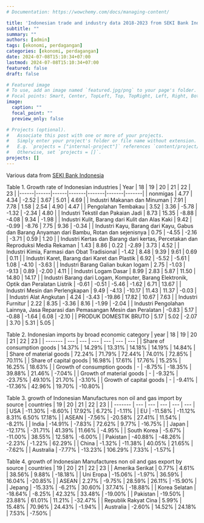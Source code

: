 ```yaml
---
# Documentation: https://wowchemy.com/docs/managing-content/

title: 'Indonesian trade and industry data 2018-2023 from SEKI Bank Indonesia'
subtitle: ""
summary: ""
authors: [admin]
tags: [ekonomi, perdagangan]
categories: [ekonomi, perdagangan]
date: 2024-07-08T15:10:34+07:00
lastmod: 2024-07-08T15:10:34+07:00
featured: false
draft: false

# Featured image
# To use, add an image named `featured.jpg/png` to your page's folder.
# Focal points: Smart, Center, TopLeft, Top, TopRight, Left, Right, BottomLeft, Bottom, BottomRight.
image:
  caption: ""
  focal_point: ""
  preview_only: false

# Projects (optional).
#   Associate this post with one or more of your projects.
#   Simply enter your project's folder or file name without extension.
#   E.g. `projects = ["internal-project"]` references `content/project/deep-learning/index.md`.
#   Otherwise, set `projects = []`.
projects: []
---
```


Various data from [SEKI Bank Indonesia](https://www.bi.go.id/id/statistik/ekonomi-keuangan/seki/default.aspx#headingFour)


Table 1. Growth rate of Indonesian industries
| Year | 18   | 19   | 20    | 21    | 22    | 23    |
|------|------|------|-------|-------|-------|-------|
| nonmigas | 4.77 | 4.34 | -2.52 | 3.67 | 5.01 | 4.69 |
| Industri Makanan dan Minuman | 7.91 | 7.78 | 1.58 | 2.54 | 4.90 | 4.47 |
| Pengolahan Tembakau | 3.52 | 3.36 | -5.78 | -1.32 | -2.34 | 4.80 |
| Industri Tekstil dan Pakaian Jadi | 8.73 | 15.35 | -8.88 | -4.08 | 9.34 | -1.98 |
| Industri Kulit, Barang dari Kulit dan Alas Kaki | 9.42 | -0.99 | -8.76 | 7.75 | 9.36 | -0.34 |
| Industri Kayu, Barang dari Kayu, Gabus dan Barang Anyaman dari Bambu, Rotan dan sejenisnya | 0.75 | -4.55 | -2.16 | -3.71 | 0.59 | 1.20 |
| Industri Kertas dan Barang dari kertas, Percetakan dan Reproduksi Media Rekaman | 1.43 | 8.86 | 0.22 | -2.89 | 3.73 | 4.52 |
| Industri Kimia, Farmasi dan Obat Tradisional | -1.42 | 8.48 | 9.39 | 9.61 | 0.69 | 0.11 |
| Industri Karet, Barang dari Karet dan Plastik | 6.92 | -5.52 | -5.61 | 1.08 | -4.10 | -3.63 |
| Industri Barang Galian bukan logam | 2.75 | -1.03 | -9.13 | 0.89 | -2.00 | 4.11 |
| Industri Logam Dasar | 8.99 | 2.83 | 5.87 | 11.50 | 14.80 | 14.17 |
| Industri Barang dari Logam, Komputer, Barang Elektronik, Optik dan Peralatan Listrik | -0.61 | -0.51 | -5.46 | -1.62 | 6.71 | 13.67 |
| Industri Mesin dan Perlengkapan | 9.49 | -4.13 | -10.17 | 11.43 | 11.37 | -0.03 |
| Industri Alat Angkutan | 4.24 | -3.43 | -19.86 | 17.82 | 10.67 | 7.63 |
| Industri Furnitur | 2.22 | 8.35 | -3.36 | 8.16 | -1.99 | -2.04 |
| Industri Pengolahan Lainnya, Jasa Reparasi dan Pemasangan Mesin dan Peralatan | -0.83 | 5.17 | -0.88 | -1.64 | 6.08 | -2.10 |
| PRODUK DOMESTIK BRUTO | 5.17 | 5.02 | -2.07 | 3.70 | 5.31 | 5.05 |


Table 2. Indonesian imports by broad economic category
| year |  18 |	19 | 	20 |	21 |	22 | 	23 |
| ------- | --- | --- | --- | --- | --- | --- |
| Share of consumption goods	| 14.37%	|	14.29%	|	13.31%	|	14.18%	|	14.19%	|	14.84%	|
| Share of material goods	|	72.24%	|	71.79%	|	72.44%	|	74.01%	|	72.85%	|	70.11%	|
| Share of capital goods	|	16.98%	|	17.61%	|	17.76%	|	15.25%	|	16.25%	|	18.63%	|
| Growth of consumption goods	|	-	| -8.75%	|	-18.35%	|	39.88%	|	21.46%	|	-7.04%	|
| Growth of material goods	|	-	| -9.32%	|	-23.75%	|	49.10%	|	21.70%	|	-3.10%	|
| Growth of capital goods	|	-	| -9.41%	|	-17.36%	|	42.96%	|	19.70%	|	-10.80%	|

Table 3. growth of Indonesian Manufactures non oil and gas import by source
| countries |	19 |	20 |	21 |	22 |	23 |
| ------- | --- | --- | --- | --- | --- |
| USA	| -11.30% | 	-8.60% |	17.92% |	6.72% |	-1.11% |
| EU |	-11.58% |	-11.12%	8.31%	6.50%	17.18% |
| ASEAN |	-7.56% |	-20.58% |	27.41% |	11.54% |	-8.21% |
| India |	-14.91% |	-7.83% |	72.62% |	9.77% |	-16.75% |
| Japan |	-12.17% |	-31.71% |	41.39% |	11.66% |	-4.95% |
| South Korea |	-5.67% |	-11.00% |	38.55% |	12.58% |	-6.00% |
| Pakistan |	-40.88% |	-48.26% |	-2.23% |	-1.22% |	62.29% |
| China |	-1.32% |	-11.38% |	40.05% |	21.65% |	-7.62% |
| Australia |	-7.77% |	-13.23% |	106.29% |	7.33% |	-1.57% |

Table 4. growth of Indonesian Manufactures non oil and gas export by source
| countries |  19 |	20 |	21 |	22 |	23 |
| Amerika Serikat |	0.77% |	4.61% |	38.56% |	9.88% |	-18.18% |
| Uni Eropa |	-15.06% |	-1.97% |	36.59% |	16.04% |	-20.85% |
| ASEAN |	2.27% |	-9.75% |	28.59% |	26.11% |	-15.90% |
| Jepang |	-15.33% |	-6.21% |	30.60% |	37.74% |	-18.88% |
| Korea Selatan |	-18.64% |	-8.25% |	42.32% |	33.48% |	-19.00% |
| Pakistan |	-19.50% |	23.88% |	61.01% |	11.21% |	-32.47% |
| Republik Rakyat Cina |	5.99% |	15.48% |	70.96% |	24.43% |	-1.94% |
| Australia |	-2.60% |	14.52% |	24.18% |	7.53% |	-7.50% |

